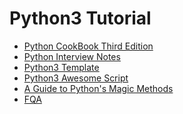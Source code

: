 Python3 Tutorial 
================

- [Python CookBook Third Edition](/root/python/PythonTutorial/Py3CookBook/README.md)
- [Python Interview Notes](/root/python/PythonTutorial/InterviewNotes/README.md)
- [Python3 Template](/root/python/PythonTutorial/Template/README.md)
- [Python3 Awesome Script](/root/python/PythonTutorial/awesome/README.md)
- [A Guide to Python's Magic Methods](/root/python/PythonTutorial/MagicMethods/README.md)
- [FQA](/root/python/PythonTutorial/FAQ.md)
